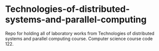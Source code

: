 # Technologies-of-distributed-systems-and-parallel-computing
Repo for holding all of laboratory works from Technologies of distributed systems and parallel computing course. Computer science course code 122.
